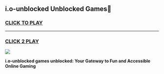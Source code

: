 
## i.o-unblocked Unblocked Games👋
<h3>
<a href="https://news.freeplayer.one?title=i.o-unblocked&ref=16F">CLICK TO PLAY</a></h3>
<hr>

<h3>
<a href="https://news.freeplayer.one?title=i.o-unblocked&ref=16F">CLICK 2 PLAY</a>
  
</h3>

<a href="https://news.freeplayer.one?title=i.o-unblocked&ref=16F/"><img src="https://clearcache.store/games.png"></a>


**i.o-unblocked games unblocked: Your Gateway to Fun and Accessible Online Gaming**
